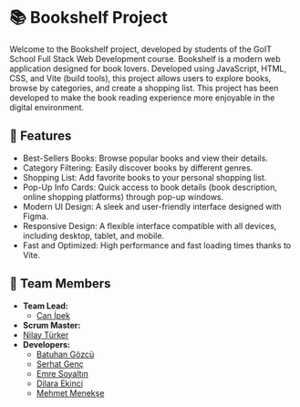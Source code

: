 # 📚 Bookshelf Project

Welcome to the Bookshelf project, developed by students of the GoIT School Full
Stack Web Development course. Bookshelf is a modern web application designed for
book lovers. Developed using JavaScript, HTML, CSS, and Vite (build tools), this
project allows users to explore books, browse by categories, and create a
shopping list. This project has been developed to make the book reading
experience more enjoyable in the digital environment.

## 🔐 Features

- Best-Sellers Books: Browse popular books and view their details.
- Category Filtering: Easily discover books by different genres.
- Shopping List: Add favorite books to your personal shopping list.
- Pop-Up Info Cards: Quick access to book details (book description, online
  shopping platforms) through pop-up windows.
- Modern UI Design: A sleek and user-friendly interface designed with Figma.
- Responsive Design: A flexible interface compatible with all devices, including
  desktop, tablet, and mobile.
- Fast and Optimized: High performance and fast loading times thanks to Vite.

## 👥 Team Members

- **Team Lead:**
  - [Can İpek](https://github.com/ipekcan)
-  **Scrum Master:**
  - [Nilay Türker](https://github.com/nilaytr)
- **Developers:**
  - [Batuhan Gözcü](https://github.com/batuhangozcu)
  - [Serhat Genç](https://github.com/GencSerhat)
  - [Emre Soyaltın](https://github.com/emresoyaltin)
  - [Dilara Ekinci](https://github.com/dreamer981)
  - [Mehmet Menekşe](https://github.com/nicolamenekse)
